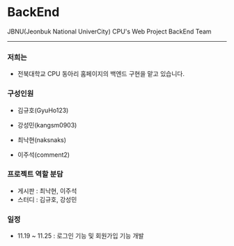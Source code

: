 # BackEnd

JBNU(Jeonbuk National UniverCity) CPU's Web Project BackEnd Team

------------------------------------------------------------------
### 저희는

 * 전북대학교 CPU 동아리 홈페이지의 백엔드 구현을 맡고 있습니다.

### 구성인원  
  * 김규호(GyuHo123)
  
  * 강성민(kangsm0903)
  
  * 최낙현(naksnaks)
  
  * 이주석(comment2)

### 프로젝트 역할 분담
  * 게시판 : 최낙현, 이주석
  * 스터디 : 김규호, 강성민

### 일정
  * 11.19 ~ 11.25 : 로그인 기능 및 회원가입 기능 개발
